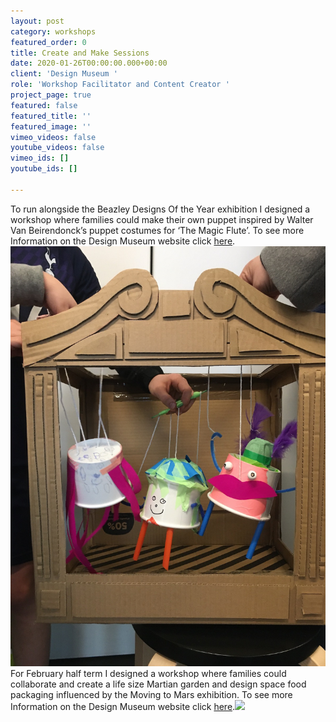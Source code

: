 ```yaml
---
layout: post
category: workshops
featured_order: 0
title: Create and Make Sessions
date: 2020-01-26T00:00:00.000+00:00
client: 'Design Museum '
role: 'Workshop Facilitator and Content Creator '
project_page: true
featured: false
featured_title: ''
featured_image: ''
vimeo_videos: false
youtube_videos: false
vimeo_ids: []
youtube_ids: []

---
```

To run alongside the Beazley Designs Of the Year exhibition I designed a workshop where families could make their own puppet inspired by Walter Van Beirendonck’s puppet costumes for ‘The Magic Flute’. To see more Information on the Design Museum website click [here](https://designmuseum.org/whats-on/families/create-and-make-past/winter-sunday-create-and-make-puppetry).![](/uploads/img_3453.JPG)For February half term I designed a workshop where families could collaborate and create a life size Martian garden and design space food packaging influenced by the Moving to Mars exhibition. To see more Information on the Design Museum website click [here](https://designmuseum.org/whats-on/families/create-and-make-past/february-half-term-martian-garden).![](/uploads/img_3856.jpg)
